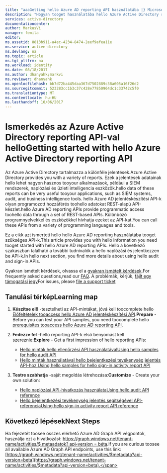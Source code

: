 ```yaml
---
title: "aaaGetting hello Azure AD reporting API használatába |} Microsoft Docs"
description: "Hogyan tooget használatába hello Azure Active Directory reporting API-val"
services: active-directory
documentationcenter: 
author: MarkusVi
manager: femila
editor: 
ms.assetid: 8813b911-a4ec-4234-8474-2eef9afea11e
ms.service: active-directory
ms.devlang: na
ms.topic: article
ms.tgt_pltfrm: na
ms.workload: identity
ms.date: 08/18/2017
ms.author: dhanyahk;markvi
ms.reviewer: dhanyahk
ms.openlocfilehash: bb7d72ba445daa367d7502889c38a605a16f26d2
ms.sourcegitcommit: 523283cc1b3c37c428e77850964dc1c33742c5f0
ms.translationtype: MT
ms.contentlocale: hu-HU
ms.lasthandoff: 10/06/2017
---
```

# <a name="getting-started-with-hello-azure-active-directory-reporting-api"></a><span data-ttu-id="fd002-103">Ismerkedés az Azure Active Directory reporting API-val hello</span><span class="sxs-lookup"><span data-stu-id="fd002-103">Getting started with hello Azure Active Directory reporting API</span></span>

<span data-ttu-id="fd002-104">Az Azure Active Directory tartalmazza a különféle jelentések.</span><span class="sxs-lookup"><span data-stu-id="fd002-104">Azure Active Directory provides you with a variety of reports.</span></span> <span data-ttu-id="fd002-105">Ezek a jelentések adatainak hello lehet nagyon hasznos tooyour alkalmazások, például a SIEM rendszerek, naplózási és üzleti intelligencia eszközök.</span><span class="sxs-lookup"><span data-stu-id="fd002-105">hello data of these reports can be very useful tooyour applications, such as SIEM systems, audit, and business intelligence tools.</span></span> <span data-ttu-id="fd002-106">hello Azure AD jelentéskészítési API-k olyan programozott hozzáférés toohello adatokat REST-alapú API-készlet.</span><span class="sxs-lookup"><span data-stu-id="fd002-106">hello Azure AD reporting APIs provide programmatic access toohello data through a set of REST-based APIs.</span></span> <span data-ttu-id="fd002-107">Különböző programnyelvekkel és eszközökkel hívhatja ezeket az API-kat.</span><span class="sxs-lookup"><span data-stu-id="fd002-107">You can call these APIs from a variety of programming languages and tools.</span></span>

<span data-ttu-id="fd002-108">Ez a cikk azt ismerteti hello hello Azure AD reporting használatába tooget szükséges API-k.</span><span class="sxs-lookup"><span data-stu-id="fd002-108">This article provides you with hello information you need tooget started with hello Azure AD reporting APIs.</span></span>
<span data-ttu-id="fd002-109">Hello a következő szakaszban található a további tudnivalók a hello naplózási és jelentkezzen be API-k.</span><span class="sxs-lookup"><span data-stu-id="fd002-109">In hello next section, you find more details about using hello audit and sign-in APIs.</span></span> 

<span data-ttu-id="fd002-110">Gyakran ismételt kérdések, olvassa el a [gyakran ismételt kérdések](https://docs.microsoft.com/en-us/azure/active-directory/active-directory-reporting-faq).</span><span class="sxs-lookup"><span data-stu-id="fd002-110">For frequently asked questions,read our [FAQ](https://docs.microsoft.com/en-us/azure/active-directory/active-directory-reporting-faq).</span></span> <span data-ttu-id="fd002-111">A problémák, kérjük, [fájlt egy támogatási jegy](https://docs.microsoft.com/en-us/azure/active-directory/active-directory-troubleshooting-support-howto)</span><span class="sxs-lookup"><span data-stu-id="fd002-111">For issues, please [file a support ticket](https://docs.microsoft.com/en-us/azure/active-directory/active-directory-troubleshooting-support-howto)</span></span>

## <a name="learning-map"></a><span data-ttu-id="fd002-112">Tanulási térkép</span><span class="sxs-lookup"><span data-stu-id="fd002-112">Learning map</span></span>
1. <span data-ttu-id="fd002-113">**Készítse elő** -tesztelheti az API-mintákat, jóvá kell toocomplete hello [Előfeltételek tooaccess hello Azure AD jelentéskészítési API](active-directory-reporting-api-prerequisites-azure-portal.md).</span><span class="sxs-lookup"><span data-stu-id="fd002-113">**Prepare** - Before you can test your API samples, you need toocomplete hello [prerequisites tooaccess hello Azure AD reporting API](active-directory-reporting-api-prerequisites-azure-portal.md).</span></span>
2. <span data-ttu-id="fd002-114">**Fedezze fel** -hello reporting API-k első benyomást kell szereznie:</span><span class="sxs-lookup"><span data-stu-id="fd002-114">**Explore** - Get a first impression of hello reporting APIs:</span></span>
   
   * [<span data-ttu-id="fd002-115">Hello minták hello ellenőrzési API használatával</span><span class="sxs-lookup"><span data-stu-id="fd002-115">Using hello samples for hello audit API</span></span>](active-directory-reporting-api-audit-samples.md) 
   * [<span data-ttu-id="fd002-116">Hello minták használatával hello bejelentkezési tevékenység jelentés API-hoz.</span><span class="sxs-lookup"><span data-stu-id="fd002-116">Using hello samples for hello sign-in activity report API</span></span>](active-directory-reporting-api-sign-in-activity-samples.md)
3. <span data-ttu-id="fd002-117">**Testre szabhatja** -saját megoldás létrehozása:</span><span class="sxs-lookup"><span data-stu-id="fd002-117">**Customize** -  Create your own solution:</span></span> 
   
   * [<span data-ttu-id="fd002-118">Hello naplózási API-hivatkozás használata</span><span class="sxs-lookup"><span data-stu-id="fd002-118">Using hello audit API reference</span></span>](active-directory-reporting-api-audit-reference.md) 
   * [<span data-ttu-id="fd002-119">Hello bejelentkezési tevékenység jelentés segítségével API-referencia</span><span class="sxs-lookup"><span data-stu-id="fd002-119">Using hello sign-in activity report API reference</span></span>](active-directory-reporting-api-sign-in-activity-reference.md)

## <a name="next-steps"></a><span data-ttu-id="fd002-120">Következő lépések</span><span class="sxs-lookup"><span data-stu-id="fd002-120">Next Steps</span></span>
<span data-ttu-id="fd002-121">Ha fejezetét toosee összes elérhető Azure AD Graph API végpontok, használja ezt a hivatkozást: [https://graph.windows.net/tenant-name/activities/$ metaadatok? api-version = béta](https://graph.windows.net/tenant-name/activities/$metadata?api-version=beta).</span><span class="sxs-lookup"><span data-stu-id="fd002-121">If you are curious toosee all available Azure AD Graph API endpoints, use this link: [https://graph.windows.net/tenant-name/activities/$metadata?api-version=beta](https://graph.windows.net/tenant-name/activities/$metadata?api-version=beta).</span></span>

